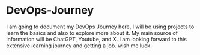 # DevOps-Journey
I am going to document my DevOps Journey here, I will be using projects to learn the basics and also to explore more about it. My main source of information will be ChatGPT, Youtube, and X. 
I am looking forward to this extensive learning journey and getting a job. wish me luck 
